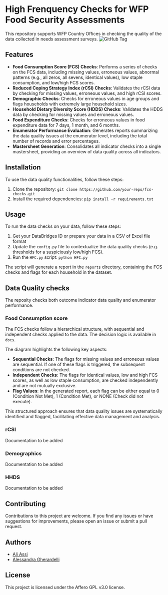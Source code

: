 # High Frenquency Checks for WFP Food Security Assessments

This repository supports WFP Country Offices in checking the quality of the data collected in needs assessment surveys. 
![GitHub Tag](https://img.shields.io/github/v/tag/https%3A%2F%2Fgithub.com%2FWFP-VAM%2F/https%3A%2F%2Fgithub.com%2FWFP-VAM%2FDataQualityChecks%2F)

## Features

- **Food Consumption Score (FCS) Checks**: Performs a series of checks on the FCS data, including missing values, erroneous values, abnormal patterns (e.g., all zeros, all sevens, identical values), low staple consumption, and low/high FCS scores.
- **Reduced Coping Strategy Index (rCSI) Checks**: Validates the rCSI data by checking for missing values, erroneous values, and high rCSI scores.
- **Demographic Checks**: Checks for erroneous values in age groups and flags households with extremely large household sizes.
- **Household Dietary Diversity Score (HDDS) Checks**: Validates the HDDS data by checking for missing values and erroneous values.
- **Food Expenditure Checks**: Checks for erroneous values in food expenditure data for 7 days, 1 month, and 6 months.
- **Enumerator Performance Evaluation**: Generates reports summarizing the data quality issues at the enumerator level, including the total number of records and error percentages.
- **Mastersheet Generation**: Consolidates all indicator checks into a single mastersheet, providing an overview of data quality across all indicators.

## Installation

To use the data quality functionalities, follow these steps:

1. Clone the repository: `git clone https://github.com/your-repo/fcs-checks.git`
2. Install the required dependencies: `pip install -r requirements.txt`

## Usage

To run the data checks on your data, follow these steps:

1. Get your DataBridges ID or prepare your data in a CSV of Excel file format
2. Update the `config.py` file to contextualize the data quality checks (e.g. thresholds for a suspiciously low/high FCS).
3. Run the `HFC.py` script: `python HFC.py`

The script will generate a report in the `reports` directory, containing the FCS checks and flags for each household in the dataset.

## Data Quality checks
The reposity checks both outcome indicator data quality  and enumerator performance. 

### Food Consumption score
The FCS checks follow a hierarchical structure, with sequential and independent checks applied to the data. The decision logic is available in ```docs```.

The diagram highlights the following key aspects:

- **Sequential Checks**: The flags for missing values and erroneous values are sequential. If one of these flags is triggered, the subsequent conditions are not checked.
- **Independent Checks**: The flags for identical values, low and high FCS scores, as well as low staple consumption, are checked independently and are not mutually exclusive.
- **Flag Values**: In the generated report, each flag can be either equal to 0 (Condition Not Met), 1 (Condition Met), or NONE (Check did not execute).

This structured approach ensures that data quality issues are systematically identified and flagged, facilitating effective data management and analysis.

### rCSI
Documentation to be added

### Demographics
Documentation to be added

### HHDS
Documentation to be added


## Contributing

Contributions to this project are welcome. If you find any issues or have suggestions for improvements, please open an issue or submit a pull request.


## Authors
- [Ali Assi](https://github.com/AssiALi16)
- [Alessandra Gherardelli](https://github.com/AlexGherardelli)

## License

This project is licensed under the Affero GPL v3.0 license.
